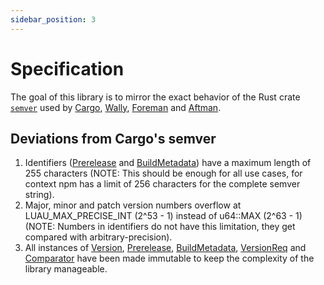 ```yaml
---
sidebar_position: 3
---
```


# Specification

The goal of this library is to mirror the exact behavior of the Rust crate [`semver`](https://crates.io/crates/semver) used by [Cargo](https://github.com/rust-lang/cargo), [Wally](https://github.com/UpliftGames/wally), [Foreman](https://github.com/Roblox/foreman) and [Aftman](https://github.com/LPGhatguy/aftman).

## Deviations from Cargo's semver
1. Identifiers ([Prerelease](../api/Prerelease) and [BuildMetadata](../api/BuildMetadata)) have a maximum length of 255 characters (NOTE: This should be enough for all use cases, for context npm has a limit of 256 characters for the complete semver string).
2. Major, minor and patch version numbers overflow at LUAU_MAX_PRECISE_INT (2^53 - 1) instead of u64::MAX (2^63 - 1) (NOTE: Numbers in identifiers do not have this limitation, they get compared with arbitrary-precision).
3. All instances of [Version](../api/Version), [Prerelease](../api/Prerelease), [BuildMetadata](../api/BuildMetadata), [VersionReq](../api/VersionReq) and [Comparator](../api/Comparator) have been made immutable to keep the complexity of the library manageable.
